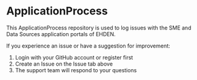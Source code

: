 # ApplicationProcess

This ApplicationProcess repository is used to log issues with the SME and Data Sources application portals of EHDEN.

If you experience an issue or have a suggestion for improvement:

1) Login with your GitHub account or register first
2) Create an Issue on the Issue tab above
3) The support team will respond to your questions


